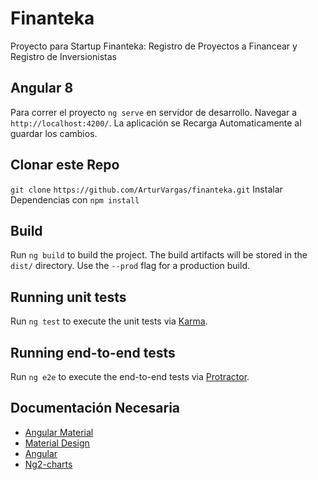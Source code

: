 # Finanteka

Proyecto para Startup Finanteka:
Registro de Proyectos a Financear y Registro de Inversionistas

## Angular 8

Para correr el proyecto `ng serve` en servidor de desarrollo. Navegar a `http://localhost:4200/`. La aplicación se Recarga Automaticamente al guardar los cambios.

## Clonar este Repo

`git clone` `https://github.com/ArturVargas/finanteka.git`
Instalar Dependencias con `npm install`

## Build

Run `ng build` to build the project. The build artifacts will be stored in the `dist/` directory. Use the `--prod` flag for a production build.

## Running unit tests

Run `ng test` to execute the unit tests via [Karma](https://karma-runner.github.io).

## Running end-to-end tests

Run `ng e2e` to execute the end-to-end tests via [Protractor](http://www.protractortest.org/).

## Documentación Necesaria

* [Angular Material](https://material.angular.io/)
* [Material Design](https://material.io/)
* [Angular](https://angular.io/)
* [Ng2-charts](https://valor-software.com/ng2-charts/#BarChart)

